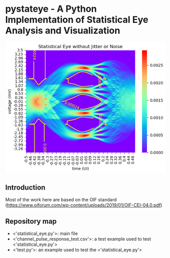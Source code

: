 # pystateye - A Python Implementation of Statistical Eye Analysis and Visualization

![](pics/stateye_06_09_2022_19_48_43.png)

## Introduction
Most of the work here are based on the OIF standard (https://www.oiforum.com/wp-content/uploads/2019/01/OIF-CEI-04.0.pdf)

## Repository map
- <'statistical_eye.py'>: main file
- <'channel_pulse_response_test.csv'>: a test example used to test <'statistical_eye.py'>
- <'test.py'>: an example used to test the <'statistical_eye.py'>
